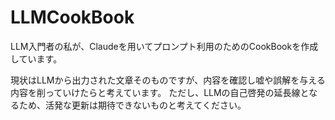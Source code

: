 # LLMCookBook
LLM入門者の私が、Claudeを用いてプロンプト利用のためのCookBookを作成しています。

現状はLLMから出力された文章そのものですが、内容を確認し嘘や誤解を与える内容を削っていけたらと考えています。
ただし、LLMの自己啓発の延長線となるため、活発な更新は期待できないものと考えてください。
